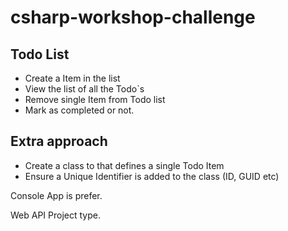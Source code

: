 # csharp-workshop-challenge

## Todo List
* Create a Item in the list
* View the list of all the Todo`s
* Remove single Item from Todo list
* Mark as completed or not.

## Extra approach
* Create a class to that defines a single Todo Item
* Ensure a Unique Identifier is added to the class (ID, GUID etc)


Console App is prefer. 

Web API Project type.
